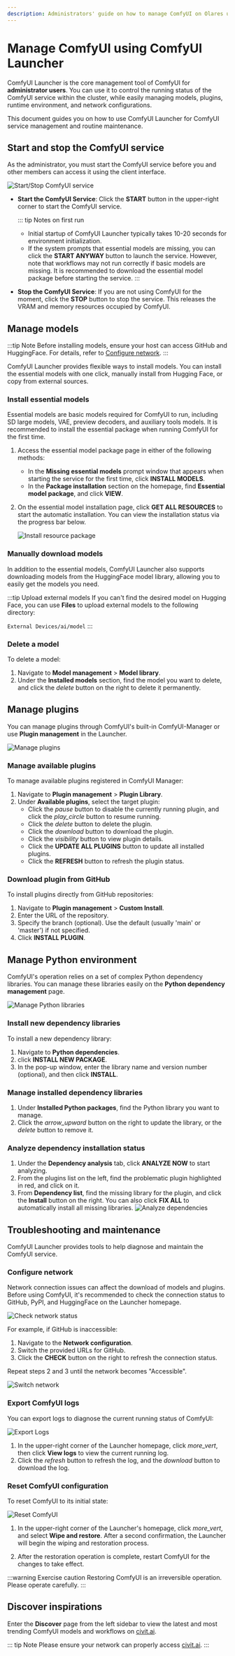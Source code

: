 ```yaml
---
description: Administrators' guide on how to manage ComfyUI on Olares using ComfyUI Launcher, covering controling the service, managing models, plugins, and python environments, troubleshooting and maintenance.
---
```


# Manage ComfyUI using ComfyUI Launcher

ComfyUI Launcher is the core management tool of ComfyUI for **administrator users**. You can use it to control the running status of the ComfyUI service within the cluster, while easily managing models, plugins, runtime environment, and network configurations.

This document guides you on how to use ComfyUI Launcher for ComfyUI service management and routine maintenance.

## Start and stop the ComfyUI service

As the administrator, you must start the ComfyUI service before you and other members can access it using the client interface.

![Start/Stop ComfyUI service](/images/manual/use-cases/comfyui-start.png#bordered)

* **Start the ComfyUI Service**: Click the **START** button in the upper-right corner to start the ComfyUI service.
    
    ::: tip Notes on first run
    * Initial startup of ComfyUI Launcher typically takes 10-20 seconds for environment initialization.
    * If the system prompts that essential models are missing, you can click the **START ANYWAY** button to launch the service. However, note that workflows may not run correctly if basic models are missing. It is recommended to download the essential model package before starting the service.
    :::

* **Stop the ComfyUI Service**: If you are not using ComfyUI for the moment, click the **STOP** button to stop the service. This releases the VRAM and memory resources occupied by ComfyUI.

## Manage models

:::tip Note
Before installing models, ensure your host can access GitHub and HuggingFace. For details, refer to [Configure network](#configure-network).
:::

ComfyUI Launcher provides flexible ways to install models. You can install the essential models with one click, manually install from Hugging Face, or copy from external sources.

### Install essential models

Essential models are basic models required for ComfyUI to run, including SD large models, VAE, preview decoders, and auxiliary tools models. It is recommended to install the essential package when running ComfyUI for the first time.

1. Access the essential model package page in either of the following methods:
    - In the **Missing essential models** prompt window that appears when starting the service for the first time, click **INSTALL MODELS**.
    * In the **Package installation** section on the homepage, find **Essential model package**, and click **VIEW**.

2. On the essential model installation page, click **GET ALL RESOURCES** to start the automatic installation. You can view the installation status via the progress bar below.
    
    ![Install resource package](/images/manual/use-cases/comfyui-install-essential.png#bordered)

### Manually download models

In addition to the essential models, ComfyUI Launcher also supports downloading models from the HuggingFace model library, allowing you to easily get the models you need.

<Tabs>
<template #Download-from-builtin-library>
Follow these steps to download a model the built-in HuggingFace library:

1. Navigate to **Model management**.
2. Scroll down to the **Available models** section, and find the desired model by category or keyword.
3. Click the <i class="material-symbols-outlined">download</i> button to download the model.

    ![Library download](/images/manual/use-cases/comfyui-model-library-download.png#bordered)

</template>
<template #Custom-download-via-link>
If you can't find a specific model in the built-in library, you can still download it via the model URL on Hugging Face:

1. Navigate to **Model management** > **Custom Download**.
2. Fill in the model URL and select the destination path.
3. Click **DOWNLOAD MODEL**.

    ![Custom download](/images/manual/use-cases/comfyui-custom-model-download.png#bordered)
</template>
</Tabs>

:::tip Upload external models
If you can't find the desired model on Hugging Face, you can use **Files** to upload external models to the following directory:

 `External Devices/ai/model`
:::

### Delete a model

To delete a model:

1. Navigate to **Model management** > **Model library**.
2. Under the **Installed models** section, find the model you want to delete, and click the <i class="material-symbols-outlined">delete</i> button on the right to delete it permanently.

## Manage plugins

You can manage plugins through ComfyUI's built-in ComfyUI-Manager or use **Plugin management** in the Launcher.

![Manage plugins](/images/manual/use-cases/comfyui-manage-plugin.png#bordered)

### Manage available plugins

To manage available plugins registered in ComfyUI Manager:

1. Navigate to **Plugin management** > **Plugin Library**.
2. Under **Available plugins**, select the target plugin:
    * Click the <i class="material-symbols-outlined">pause</i> button to disable the currently running plugin, and click the <i class="material-symbols-outlined">play_circle</i> button to resume running.
    * Click the <i class="material-symbols-outlined">delete</i> button to delete the plugin.
    * Click the <i class="material-symbols-outlined">download</i> button to download the plugin.
    * Click the <i class="material-symbols-outlined">visibility</i> button to view plugin details.
    * Click the **UPDATE ALL PLUGINS** button to update all installed plugins.
    * Click the **REFRESH** button to refresh the plugin status.

### Download plugin from GitHub

To install plugins directly from GitHub repositories:

1. Navigate to **Plugin management** > **Custom Install**.
2. Enter the URL of the repository. 
3. Specify the branch (optional). Use the default (usually 'main' or 'master') if not specified.
4. Click **INSTALL PLUGIN**.

## Manage Python environment

ComfyUI's operation relies on a set of complex Python dependency libraries. You can manage these libraries easily on the **Python dependency management** page.

![Manage Python libraries](/images/manual/use-cases/comfyui-manage-python.png#bordered)

### Install new dependency libraries

To install a new dependency library:

1. Navigate to **Python dependencies**.
2. click **INSTALL NEW PACKAGE**.
3. In the pop-up window, enter the library name and version number (optional), and then click **INSTALL**.

### Manage installed dependency libraries

1. Under **Installed Python packages**, find the Python library you want to manage.
2. Click the <i class="material-symbols-outlined">arrow_upward</i> button on the right to update the library, or the <i class="material-symbols-outlined">delete</i> button to remove it.

### Analyze dependency installation status

1. Under the **Dependency analysis** tab, click **ANALYZE NOW** to start analyzing.
2. From the plugins list on the left, find the problematic plugin highlighted in red, and click on it.
3. From **Dependency list**, find the missing library for the plugin, and click the **Install** button on the right. You can also click **FIX ALL** to automatically install all missing libraries.
    ![Analyze dependencies](/images/manual/use-cases/comfyui-analyze-dependency.png#bordered)

## Troubleshooting and maintenance

ComfyUI Launcher provides tools to help diagnose and maintain the ComfyUI service.

### Configure network

Network connection issues can affect the download of models and plugins. Before using ComfyUI, it's recommended to check the connection status to GitHub, PyPI, and HuggingFace on the Launcher homepage.

![Check network status](/images/manual/use-cases/comfyui-check-network.png#bordered)

For example, if GitHub is inaccessible:

1. Navigate to the **Network configuration**.
2. Switch the provided URLs for GitHub.
3. Click the **CHECK** button on the right to refresh the connection status. 

Repeat steps 2 and 3 until the network becomes "Accessible".

![Switch network](/images/manual/use-cases/comfyui-change-network.png#bordered)

### Export ComfyUI logs

You can export logs to diagnose the current running status of ComfyUI:

![Export Logs](/images/manual/use-cases/comfyui-log.png#bordered)

1. In the upper-right corner of the Launcher homepage, click <i class="material-symbols-outlined">more_vert</i>, then click **View logs** to view the current running log.
2. Click the <i class="material-symbols-outlined">refresh</i> button to refresh the log, and the <i class="material-symbols-outlined">download</i> button to download the log.

### Reset ComfyUI configuration

To reset ComfyUI to its initial state:

![Reset ComfyUI](/images/manual/use-cases/comfyui-reset.png#bordered)

1. In the upper-right corner of the Launcher's homepage, click <i class="material-symbols-outlined">more_vert</i>, and select **Wipe and restore**. After a second confirmation, the Launcher will begin the wiping and restoration process.

2. After the restoration operation is complete, restart ComfyUI for the changes to take effect.

:::warning Exercise caution
Restoring ComfyUI is an irreversible operation. Please operate carefully.
:::

## Discover inspirations

Enter the **Discover** page from the left sidebar to view the latest and most trending ComfyUI models and workflows on [civit.ai](civit.ai).

::: tip Note
Please ensure your network can properly access [civit.ai](civit.ai).
:::